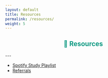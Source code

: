```yaml
---
layout: default
title: Resources
permalink: /resources/
weight: 5
---
```

<h2 style="text-align:center; color: #0e9a83">
    <div>
        <b>🍉 Resources</b>
    </div>
</h2>
---

* [Spotify Study Playlist](https://open.spotify.com/playlist/6mtQxnGRYzAzILoJBPPcey?si=9Q8hWMgVSVWNEnyordHkyQ)
* [Referrals](/referrals.md)